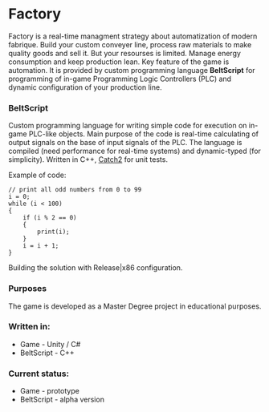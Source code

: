 # Factory

Factory is a real-time managment strategy about automatization of modern fabrique. Build your custom conveyer line, process raw materials to make quality goods and sell it. But your resourses is limited. Manage energy consumption and keep production lean. Key feature of the game is automation. It is provided by custom programming language **BeltScript** for programming of in-game Programming Logic Controllers (PLC) and dynamic configuration of your production line.

### BeltScript

Custom programming language for writing simple code for execution on in-game PLC-like objects. Main purpose of the code is real-time calculating of output signals on the base of input signals of the PLC. The language is compiled (need performance for real-time systems) and dynamic-typed (for simplicity). Written in C++, [Catch2](https://github.com/catchorg/Catch2) for unit tests.

Example of code:
```
// print all odd numbers from 0 to 99
i = 0;
while (i < 100)
{
	if (i % 2 == 0)
	{
		print(i);
	}
	i = i + 1;
}
```

Building the solution with Release|x86 configuration.

### Purposes
The game is developed as a Master Degree project in educational purposes.

### Written in:
- Game - Unity / C#
- BeltScript - C++

### Current status:
- Game - prototype 
- BeltScript - alpha version
